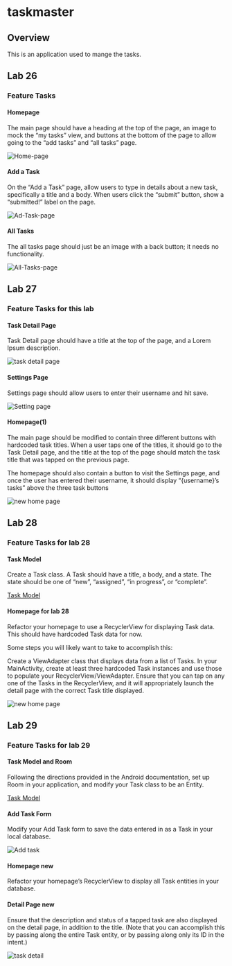 # taskmaster

## Overview

This is an application used to mange the tasks.

## Lab 26

### Feature Tasks

#### Homepage

The main page should have a heading at the top of the page, an image to mock the “my tasks” view, and buttons at the bottom of the page to allow going to the “add tasks” and “all tasks” page.

![Home-page](screenshots/1.png)

#### Add a Task

On the “Add a Task” page, allow users to type in details about a new task, specifically a title and a body. When users click the “submit” button, show a “submitted!” label on the page.

![Ad-Task-page](screenshots/2.png)

#### All Tasks

The all tasks page should just be an image with a back button; it needs no functionality.

![All-Tasks-page](screenshots/3.png)

## Lab 27

### Feature Tasks for this lab

#### Task Detail Page

Task Detail page should have a title at the top of the page, and a Lorem Ipsum description.

![task detail page](screenshots/27t.png)

#### Settings Page

Settings page should allow users to enter their username and hit save.

![Setting page](screenshots/27s.png)

#### Homepage(1)

The main page should be modified to contain three different buttons with hardcoded task titles. When a user taps one of the titles, it should go to the Task Detail page, and the title at the top of the page should match the task title that was tapped on the previous page.

The homepage should also contain a button to visit the Settings page, and once the user has entered their username, it should display “{username}’s tasks” above the three task buttons

![new home page](screenshots/27h1.png)

## Lab 28

### Feature Tasks for lab 28

#### Task Model

Create a Task class. A Task should have a title, a body, and a state. The state should be one of “new”, “assigned”, “in progress”, or “complete”.

[Task Model](app/src/main/java/com/example/taskmaster/Models/Task.java)

#### Homepage for lab 28

Refactor your homepage to use a RecyclerView for displaying Task data. This should have hardcoded Task data for now.

Some steps you will likely want to take to accomplish this:

Create a ViewAdapter class that displays data from a list of Tasks.
In your MainActivity, create at least three hardcoded Task instances and use those to populate your RecyclerView/ViewAdapter.
Ensure that you can tap on any one of the Tasks in the RecyclerView, and it will appropriately launch the detail page with the correct Task title displayed.

![new home page](screenshots/281.png)

## Lab 29

### Feature Tasks for lab 29

#### Task Model and Room

Following the directions provided in the Android documentation, set up Room in your application, and modify your Task class to be an Entity.

[Task Model](app/src/main/java/com/example/taskmaster/Models/Task.java)

#### Add Task Form

Modify your Add Task form to save the data entered in as a Task in your local database.

![Add task](screenshots/29at.png)

#### Homepage new

Refactor your homepage’s RecyclerView to display all Task entities in your database.

#### Detail Page new

Ensure that the description and status of a tapped task are also displayed on the detail page, in addition to the title. (Note that you can accomplish this by passing along the entire Task entity, or by passing along only its ID in the intent.)

![task detail](screenshots/29d.png)
